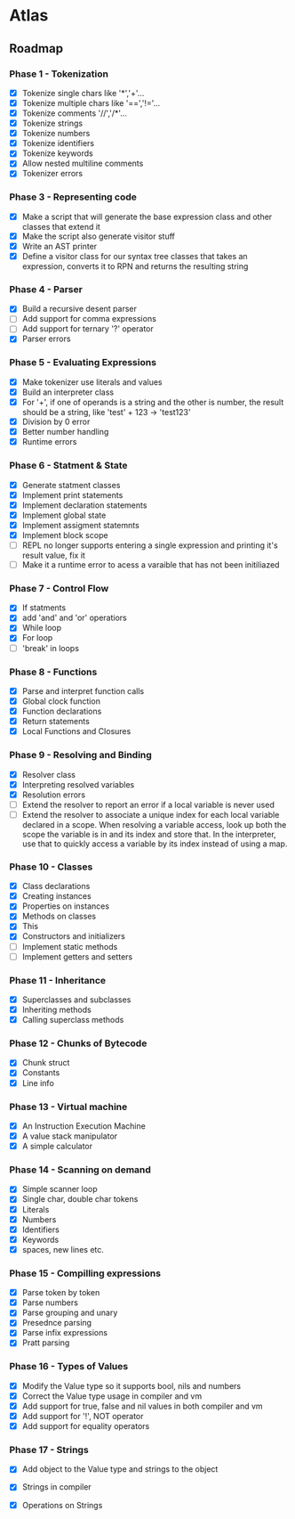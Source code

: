 # Atlas 

## Roadmap

### Phase 1 - Tokenization
- [x] Tokenize single chars like '*','+'...
- [x] Tokenize multiple chars like '==','!='...
- [x] Tokenize comments '//','/*'...
- [x] Tokenize strings
- [x] Tokenize numbers
- [x] Tokenize identifiers
- [x] Tokenize keywords
- [x] Allow nested multiline comments
- [x] Tokenizer errors

### Phase 3 - Representing code
- [x] Make a script that will generate the base expression class and other classes that extend it
- [x] Make the script also generate visitor stuff
- [x] Write an AST printer
- [x] Define a visitor class for our syntax tree classes that takes an expression, converts it to RPN and returns the resulting string

### Phase 4 - Parser
- [x] Build a recursive desent parser
- [ ] Add support for comma expressions
- [ ] Add support for ternary '?' operator
- [x] Parser errors

### Phase 5 - Evaluating Expressions
- [x] Make tokenizer use literals and values
- [x] Build an interpreter class
- [x] For '+', if one of operands is a string and the other is number, the result should be a string, like 'test' + 123 -> 'test123'
- [x] Division by 0 error
- [x] Better number handling
- [x] Runtime errors

### Phase 6 - Statment & State
- [x] Generate statment classes
- [x] Implement print statements
- [x] Implement declaration statements
- [x] Implement global state
- [x] Implement assigment statemnts
- [x] Implement block scope
- [ ] REPL no longer supports entering a single expression and printing it's result value, fix it
- [ ] Make it a runtime error to acess a varaible that has not been initiliazed

### Phase 7 - Control Flow
- [x] If statments
- [x] add 'and' and 'or' operatiors
- [x] While loop
- [x] For loop
- [ ] 'break' in loops

### Phase 8 - Functions
- [x] Parse and interpret function calls
- [x] Global clock function
- [x] Function declarations
- [x] Return statements
- [x] Local Functions and Closures

### Phase 9 - Resolving and Binding
- [x] Resolver class
- [x] Interpreting resolved variables
- [x] Resolution errors
- [ ] Extend the resolver to report an error if a local variable is never used
- [ ] Extend the resolver to associate a unique index for each local variable declared in a scope. When resolving a variable access, look up both the scope the variable is in and its index and store that. In the interpreter, use that to quickly access a variable by its index instead of using a map.

### Phase 10 - Classes
- [x] Class declarations
- [x] Creating instances
- [x] Properties on instances
- [x] Methods on classes
- [x] This
- [x] Constructors and initializers
- [ ] Implement static methods
- [ ] Implement getters and setters

### Phase 11 - Inheritance
- [x] Superclasses and subclasses
- [x] Inheriting methods
- [x] Calling superclass methods

### Phase 12 - Chunks of Bytecode
- [x] Chunk struct
- [x] Constants 
- [x] Line info

### Phase 13 - Virtual machine
- [x] An Instruction Execution Machine
- [x] A value stack manipulator
- [x] A simple calculator 

### Phase 14 - Scanning on demand
- [x] Simple scanner loop
- [x] Single char, double char tokens
- [x] Literals
- [x] Numbers
- [x] Identifiers
- [x] Keywords
- [x] spaces, new lines etc.

### Phase 15 - Compilling expressions
- [x] Parse token by token
- [x] Parse numbers
- [x] Parse grouping and unary
- [x] Presednce parsing
- [x] Parse infix expressions
- [x] Pratt parsing

### Phase 16 - Types of Values
- [x] Modify the Value type so it supports bool, nils and numbers
- [x] Correct the Value type usage in compiler and vm
- [x] Add support for true, false and nil values in both compiler and vm
- [x] Add support for '!', NOT operator
- [x] Add support for equality operators

### Phase 17 - Strings
- [x] Add object to the Value type and strings to the object
- [x] Strings in compiler
- [x] Operations on Strings




